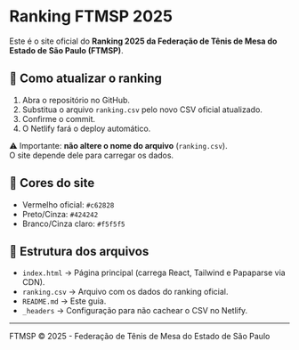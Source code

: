 # Ranking FTMSP 2025

Este é o site oficial do **Ranking 2025 da Federação de Tênis de Mesa do Estado de São Paulo (FTMSP)**.

## 🚀 Como atualizar o ranking

1. Abra o repositório no GitHub.
2. Substitua o arquivo `ranking.csv` pelo novo CSV oficial atualizado.
3. Confirme o commit.
4. O Netlify fará o deploy automático.

⚠️ Importante: **não altere o nome do arquivo** (`ranking.csv`).  
O site depende dele para carregar os dados.

## 🎨 Cores do site

- Vermelho oficial: `#c62828`
- Preto/Cinza: `#424242`
- Branco/Cinza claro: `#f5f5f5`

## 📂 Estrutura dos arquivos

- `index.html` → Página principal (carrega React, Tailwind e Papaparse via CDN).
- `ranking.csv` → Arquivo com os dados do ranking oficial.
- `README.md` → Este guia.
- `_headers` → Configuração para não cachear o CSV no Netlify.

---

FTMSP © 2025 - Federação de Tênis de Mesa do Estado de São Paulo
